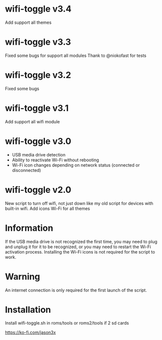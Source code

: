 # wifi-toggle v3.4
Add support all themes

# wifi-toggle v3.3
Fixed some bugs for support all modules
Thank to @niokofast for tests

# wifi-toggle v3.2
Fixed some bugs

# wifi-toggle v3.1
Add support all wifi module

# wifi-toggle v3.0 
- USB media drive detection 
- Ability to reactivate Wi-Fi without rebooting 
- Wi-Fi icon changes depending on network status (connected or disconnected) 

# wifi-toggle v2.0
New script to turn off wifi, not just down like my old script for devices with built-in wifi. 
Add icons Wi-Fi for all themes

# Information 
If the USB media drive is not recognized the first time, you may need to plug and unplug it for it to be recognized, or you may need to restart the Wi-Fi activation process.
Installing the Wi-Fi icons is not required for the script to work.

# Warning 
An internet connection is only required for the first launch of the script.  

# Installation 
Install wifi-toggle.sh in roms/tools or roms2/tools if 2 sd cards


https://ko-fi.com/jason3x
